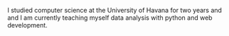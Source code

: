 I studied computer science at the University of Havana for two years and and I am currently teaching myself data analysis with python and web development.
